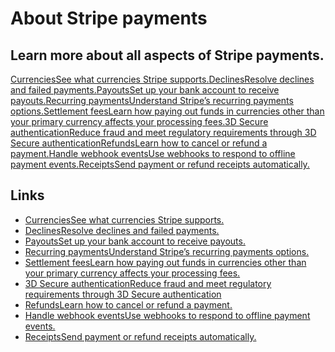 # About Stripe payments

## Learn more about all aspects of Stripe payments.

[CurrenciesSee what currencies Stripe
supports.](https://docs.stripe.com/currencies)[DeclinesResolve declines and
failed payments.](https://docs.stripe.com/declines)[PayoutsSet up your bank
account to receive payouts.](https://docs.stripe.com/payouts)[Recurring
paymentsUnderstand Stripe’s recurring payments
options.](https://docs.stripe.com/recurring-payments)[Settlement feesLearn how
paying out funds in currencies other than your primary currency affects your
processing fees.](https://docs.stripe.com/currencies/settlement-fees)[3D Secure
authenticationReduce fraud and meet regulatory requirements through 3D Secure
authentication](https://docs.stripe.com/payments/3d-secure)[RefundsLearn how to
cancel or refund a payment.](https://docs.stripe.com/refunds)[Handle webhook
eventsUse webhooks to respond to offline payment
events.](https://docs.stripe.com/payments/handling-payment-events)[ReceiptsSend
payment or refund receipts automatically.](https://docs.stripe.com/receipts)

## Links

- [CurrenciesSee what currencies Stripe
supports.](https://docs.stripe.com/currencies)
- [DeclinesResolve declines and failed
payments.](https://docs.stripe.com/declines)
- [PayoutsSet up your bank account to receive
payouts.](https://docs.stripe.com/payouts)
- [Recurring paymentsUnderstand Stripe’s recurring payments
options.](https://docs.stripe.com/recurring-payments)
- [Settlement feesLearn how paying out funds in currencies other than your
primary currency affects your processing
fees.](https://docs.stripe.com/currencies/settlement-fees)
- [3D Secure authenticationReduce fraud and meet regulatory requirements through
3D Secure authentication](https://docs.stripe.com/payments/3d-secure)
- [RefundsLearn how to cancel or refund a
payment.](https://docs.stripe.com/refunds)
- [Handle webhook eventsUse webhooks to respond to offline payment
events.](https://docs.stripe.com/payments/handling-payment-events)
- [ReceiptsSend payment or refund receipts
automatically.](https://docs.stripe.com/receipts)